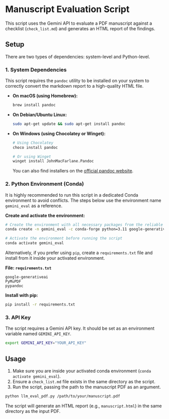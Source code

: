 # Manuscript Evaluation Script

This script uses the Gemini API to evaluate a PDF manuscript against a checklist (`check_list.md`) and generates an HTML report of the findings.

## Setup

There are two types of dependencies: system-level and Python-level.

### 1. System Dependencies
This script requires the `pandoc` utility to be installed on your system to correctly convert the markdown report to a high-quality HTML file.

* **On macOS (using Homebrew):**
    ```bash
    brew install pandoc
    ```

* **On Debian/Ubuntu Linux:**
    ```bash
    sudo apt-get update && sudo apt-get install pandoc
    ```

* **On Windows (using Chocolatey or Winget):**
    ```bash
    # Using Chocolatey
    choco install pandoc
    
    # Or using Winget
    winget install JohnMacFarlane.Pandoc
    ```
    You can also find installers on the [official pandoc website](https://pandoc.org/installing.html).

### 2. Python Environment (Conda)
It is highly recommended to run this script in a dedicated Conda environment to avoid conflicts. The steps below use the environment name `gemini_eval` as a reference.

**Create and activate the environment:**
```bash
# Create the environment with all necessary packages from the reliable conda-forge channel
conda create -n gemini_eval -c conda-forge python=3.11 google-generativeai pymupdf pypandoc

# Activate the environment before running the script
conda activate gemini_eval
```
Alternatively, if you prefer using `pip`, create a `requirements.txt` file and install from it inside your activated environment.

**File: `requirements.txt`**
```
google-generativeai
PyMuPDF
pypandoc
```

**Install with pip:**
```bash
pip install -r requirements.txt
```

### 3. API Key
The script requires a Gemini API key. It should be set as an environment variable named `GEMINI_API_KEY`.

```bash
export GEMINI_API_KEY="YOUR_API_KEY"
```

## Usage

1.  Make sure you are inside your activated conda environment (`conda activate gemini_eval`).
2.  Ensure a `check_list.md` file exists in the same directory as the script.
3.  Run the script, passing the path to the manuscript PDF as an argument.

```bash
python llm_eval_pdf.py /path/to/your/manuscript.pdf
```

The script will generate an HTML report (e.g., `manuscript.html`) in the same directory as the input PDF.
